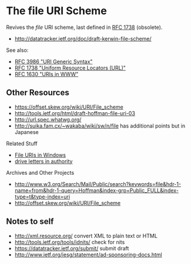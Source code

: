 The file URI Scheme
===================

Revives the _file_ URI scheme, last defined in [RFC 1738](http://tools.ietf.org/html/rfc1738) (obsolete).

* http://datatracker.ietf.org/doc/draft-kerwin-file-scheme/

See also:
* [RFC 3986 "URI Generic Syntax"](http://tools.ietf.org/html/rfc3986)
* [RFC 1738 "Uniform Resource Locators (URL)"](http://tools.ietf.org/html/rfc1738#page-15)
* [RFC 1630 "URIs in WWW"](http://tools.ietf.org/html/rfc1630#page-19)

Other Resources
---------------

* https://offset.skew.org/wiki/URI/File_scheme
* http://tools.ietf.org/html/draft-hoffman-file-uri-03
* http://url.spec.whatwg.org/
* http://suika.fam.cx/~wakaba/wiki/sw/n/file has additional points but in Japanese

Related Stuff
* [File URIs in Windows](http://blogs.msdn.com/b/ie/archive/2006/12/06/file-uris-in-windows.aspx)
* [drive letters in authority](http://blogs.msdn.com/b/freeassociations/archive/2005/05/19/420059.aspx)

Archives and Other Projects
* <http://www.w3.org/Search/Mail/Public/search?keywords=file&hdr-1-name=from&hdr-1-query=Hoffman&index-grp=Public_FULL&index-type=t&type-index=uri>
* <http://offset.skew.org/wiki/URI/File_scheme>

Notes to self
-------------

* http://xml.resource.org/ convert XML to plain text or HTML
* http://tools.ietf.org/tools/idnits/ check for nits
* https://datatracker.ietf.org/submit/ submit draft
* http://www.ietf.org/iesg/statement/ad-sponsoring-docs.html
